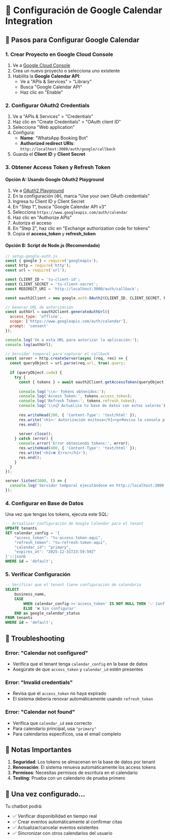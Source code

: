 # 📅 Configuración de Google Calendar Integration

## 🚀 Pasos para Configurar Google Calendar

### 1. Crear Proyecto en Google Cloud Console

1. Ve a [Google Cloud Console](https://console.cloud.google.com/)
2. Crea un nuevo proyecto o selecciona uno existente
3. Habilita la **Google Calendar API**:
   - Ve a "APIs & Services" > "Library"
   - Busca "Google Calendar API"
   - Haz clic en "Enable"

### 2. Configurar OAuth2 Credentials

1. Ve a "APIs & Services" > "Credentials"
2. Haz clic en "Create Credentials" > "OAuth client ID"
3. Selecciona "Web application"
4. Configura:
   - **Name**: "WhatsApp Booking Bot"
   - **Authorized redirect URIs**: `http://localhost:3000/auth/google/callback`
5. Guarda el **Client ID** y **Client Secret**

### 3. Obtener Access Token y Refresh Token

#### Opción A: Usando Google OAuth2 Playground

1. Ve a [OAuth2 Playground](https://developers.google.com/oauthplayground/)
2. En la configuración (⚙️), marca "Use your own OAuth credentials"
3. Ingresa tu Client ID y Client Secret
4. En "Step 1", busca "Google Calendar API v3"
5. Selecciona `https://www.googleapis.com/auth/calendar`
6. Haz clic en "Authorize APIs"
7. Autoriza el acceso
8. En "Step 2", haz clic en "Exchange authorization code for tokens"
9. Copia el **access_token** y **refresh_token**

#### Opción B: Script de Node.js (Recomendado)

```javascript
// setup-google-auth.js
const { google } = require('googleapis');
const http = require('http');
const url = require('url');

const CLIENT_ID = 'tu-client-id';
const CLIENT_SECRET = 'tu-client-secret';
const REDIRECT_URI = 'http://localhost:3000/auth/callback';

const oauth2Client = new google.auth.OAuth2(CLIENT_ID, CLIENT_SECRET, REDIRECT_URI);

// Generar URL de autorización
const authUrl = oauth2Client.generateAuthUrl({
  access_type: 'offline',
  scope: ['https://www.googleapis.com/auth/calendar'],
  prompt: 'consent'
});

console.log('Ve a esta URL para autorizar la aplicación:');
console.log(authUrl);

// Servidor temporal para capturar el callback
const server = http.createServer(async (req, res) => {
  const queryObject = url.parse(req.url, true).query;
  
  if (queryObject.code) {
    try {
      const { tokens } = await oauth2Client.getAccessToken(queryObject.code);
      
      console.log('\\n✅ Tokens obtenidos:');
      console.log('Access Token:', tokens.access_token);
      console.log('Refresh Token:', tokens.refresh_token);
      console.log('\\n📋 Actualiza tu base de datos con estos valores');
      
      res.writeHead(200, { 'Content-Type': 'text/html' });
      res.write('<h1>✅ Autorización exitosa</h1><p>Revisa la consola para los tokens.</p>');
      res.end();
      
      server.close();
    } catch (error) {
      console.error('Error obteniendo tokens:', error);
      res.writeHead(400, { 'Content-Type': 'text/html' });
      res.write('<h1>❌ Error</h1>');
      res.end();
    }
  }
});

server.listen(3000, () => {
  console.log('Servidor temporal ejecutándose en http://localhost:3000');
});
```

### 4. Configurar en Base de Datos

Una vez que tengas los tokens, ejecuta este SQL:

```sql
-- Actualizar configuración de Google Calendar para el tenant
UPDATE tenants 
SET calendar_config = '{
    "access_token": "tu-access-token-aqui",
    "refresh_token": "tu-refresh-token-aqui",
    "calendar_id": "primary",
    "expires_at": "2025-12-31T23:59:59Z"
}'::jsonb
WHERE id = 'default';
```

### 5. Verificar Configuración

```sql
-- Verificar que el tenant tiene configuración de calendario
SELECT 
    business_name,
    CASE 
        WHEN calendar_config->>'access_token' IS NOT NULL THEN '✅ Configurado'
        ELSE '❌ Sin configurar'
    END as google_calendar_status
FROM tenants 
WHERE id = 'default';
```

## 🔧 Troubleshooting

### Error: "Calendar not configured"
- Verifica que el tenant tenga `calendar_config` en la base de datos
- Asegúrate de que `access_token` y `calendar_id` estén presentes

### Error: "Invalid credentials"
- Revisa que el `access_token` no haya expirado
- El sistema debería renovar automáticamente usando `refresh_token`

### Error: "Calendar not found"
- Verifica que `calendar_id` sea correcto
- Para calendario principal, usa `"primary"`
- Para calendarios específicos, usa el email completo

## 📝 Notas Importantes

1. **Seguridad**: Los tokens se almacenan en la base de datos por tenant
2. **Renovación**: El sistema renueva automáticamente los access tokens
3. **Permisos**: Necesitas permisos de escritura en el calendario
4. **Testing**: Prueba con un calendario de prueba primero

## 🚀 Una vez configurado...

Tu chatbot podrá:
- ✅ Verificar disponibilidad en tiempo real
- ✅ Crear eventos automáticamente al confirmar citas
- ✅ Actualizar/cancelar eventos existentes
- ✅ Sincronizar con otros calendarios del usuario
